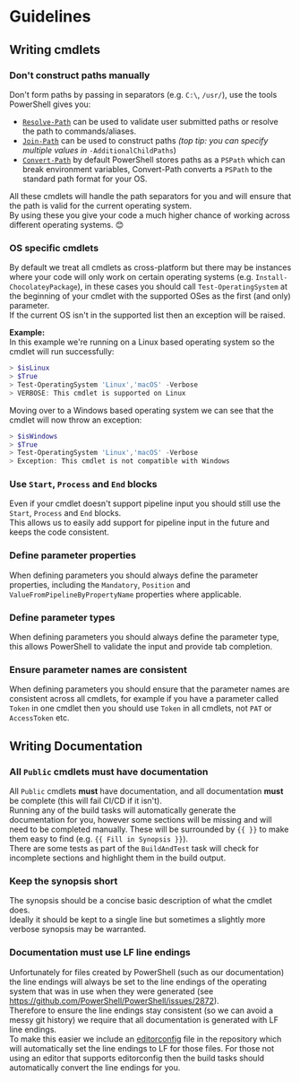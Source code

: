 # Guidelines

## Writing cmdlets

### Don't construct paths manually

Don't form paths by passing in separators (e.g. `C:\`, `/usr/`), use the tools PowerShell gives you:

* [`Resolve-Path`](https://docs.microsoft.com/en-us/powershell/module/microsoft.powershell.management/resolve-path?view=powershell-7.1) can be used to validate user submitted paths or resolve the path to commands/aliases.
* [`Join-Path`](https://docs.microsoft.com/en-us/powershell/module/microsoft.powershell.management/join-path?view=powershell-7.1) can be used to construct paths _(top tip: you can specify multiple values in_ `-AdditionalChildPaths`)
* [`Convert-Path`](https://docs.microsoft.com/en-us/powershell/module/microsoft.powershell.management/convert-path?view=powershell-7.1) by default PowerShell stores paths as a `PSPath` which can break environment variables, Convert-Path converts a `PSPath` to the standard path format for your OS.
  
All these cmdlets will handle the path separators for you and will ensure that the path is valid for the current operating system.  
By using these you give your code a much higher chance of working across different operating systems. 😊

### OS specific cmdlets

By default we treat all cmdlets as cross-platform but there may be instances where your code will only work on certain operating systems (e.g. `Install-ChocolateyPackage`), in these cases you should call `Test-OperatingSystem` at the beginning of your cmdlet with the supported OSes as the first (and only) parameter.  
If the current OS isn't in the supported list then an exception will be raised.  

**Example:**  
In this example we're running on a Linux based operating system so the cmdlet will run successfully:

```powershell
> $isLinux
> $True
> Test-OperatingSystem 'Linux','macOS' -Verbose
> VERBOSE: This cmdlet is supported on Linux
```

Moving over to a Windows based operating system we can see that the cmdlet will now throw an exception:

```powershell
> $isWindows
> $True
> Test-OperatingSystem 'Linux','macOS' -Verbose
> Exception: This cmdlet is not compatible with Windows
```

### Use `Start`, `Process` and `End` blocks

Even if your cmdlet doesn't support pipeline input you should still use the `Start`, `Process` and `End` blocks.  
This allows us to easily add support for pipeline input in the future and keeps the code consistent.

### Define parameter properties

When defining parameters you should always define the parameter properties, including the `Mandatory`, `Position` and `ValueFromPipelineByPropertyName` properties where applicable.

### Define parameter types

When defining parameters you should always define the parameter type, this allows PowerShell to validate the input and provide tab completion.

### Ensure parameter names are consistent

When defining parameters you should ensure that the parameter names are consistent across all cmdlets, for example if you have a parameter called `Token` in one cmdlet then you should use `Token` in all cmdlets, not `PAT` or `AccessToken` etc.

## Writing Documentation

### All `Public` cmdlets **must** have documentation

All `Public` cmdlets **must** have documentation, and all documentation **must** be complete (this will fail CI/CD if it isn't).  
Running any of the build tasks will automatically generate the documentation for you, however some sections will be missing and will need to be completed manually. These will be surrounded by `{{ }}` to make them easy to find (e.g. `{{ Fill in Synopsis }}`).  
There are some tests as part of the `BuildAndTest` task will check for incomplete sections and highlight them in the build output.

### Keep the synopsis short

The synopsis should be a concise basic description of what the cmdlet does.  
Ideally it should be kept to a single line but sometimes a slightly more verbose synopsis may be warranted.

### Documentation must use LF line endings

Unfortunately for files created by PowerShell (such as our documentation) the line endings will always be set to the line endings of the operating system that was in use when they were generated (see <https://github.com/PowerShell/PowerShell/issues/2872>).  
Therefore to ensure the line endings stay consistent (so we can avoid a messy git history) we require that all documentation is generated with LF line endings.  
To make this easier we include an [editorconfig](https://editorconfig.org/) file in the repository which will automatically set the line endings to LF for those files.
For those not using an editor that supports editorconfig then the build tasks should automatically convert the line endings for you.
